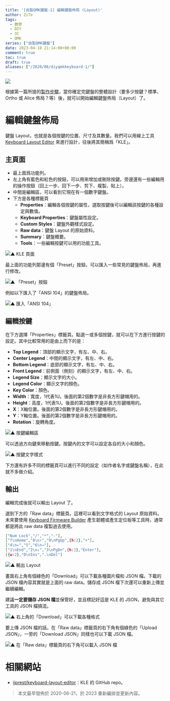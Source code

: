 ```yaml
---
title: '[自製QMK鍵盤-1] 編輯鍵盤佈局 (Layout)'
author: ZiTe
tags:
  - 教學
  - DIY
  - 3C
  - QMK
series: ["自製QMK鍵盤"]
date: 2023-04-18 21:14:00+08:00
comment: true
toc: true
draft: true
aliases: ["/2020/06/diyqmkkeyboard-1/"]
---
```


![](https://blogger.googleusercontent.com/img/b/R29vZ2xl/AVvXsEh6xYCyGGGes8740UwynZ1-7vRgL-NiAbQG_wQ-84Qwpp0VnqNnTvhTym-9_GQemo3IWD31zfsRhwnsCjjuo6FY9YA1Uvzw6ewqC5ZQZuifOvxs-4imiPxjeBuYCJ_Y9Wc5nkBQqNQHFN03e8RHUQi6apUVahqwfScuck0SVJ-W_c6uGn1oYKgOFfgd/s16000/Screenshot%202023-04-18%20at%2020-31-36%20Keyboard%20Layout%20Editor.png)

根據第一篇所提的[製作步驟](/posts/diyqmkkeyboard-0/#製作步驟)，當你確定完鍵盤的整體設計（要多少按鍵？標準、Ortho 或 Alice 佈局？等）後，就可以開始編輯鍵盤佈局（Layout）了。

<!--more-->

# 編輯鍵盤佈局

鍵盤 Layout，也就是各個按鍵的位置、尺寸及其數量。我們可以用線上工具 [Keyboard Layout Editor](http://www.keyboard-layout-editor.com/) 來進行設計，往後將其簡稱爲「KLE」。

## 主頁面

- 最上面爲功能列。
- 左上角有藍色和紅色的按鈕，可以用來增加或刪除按鍵。旁邊還有一些編輯用的操作按鈕（回上一步、回下一步、剪下、複製、貼上）。
- 中間是編輯區，可以看到它現在有一個數字鍵盤。
- 下方是各種標籤頁
  - **Properties**：編輯各個按鍵的屬性，選取按鍵後可以編輯該按鍵的各種設定與數值。
  - **Keyboard Properties**：鍵盤屬性設定。
  - **Custom Styles**：鍵盤外觀樣式設定。
  - **Raw data**：鍵盤 Layout 的原始資料。
  - **Summary**：鍵盤概要。
  - **Tools**：一些編輯按鍵可以用的功能工具。

![▲ KLE 頁面](https://1.bp.blogspot.com/-tNaDVTpZNkg/Xu4t__IgDhI/AAAAAAAACcY/eLwPgAw9jpQ5hLNTgKLmSL27edMDQhYpACK4BGAsYHg/s1908/%255B01%255DKeyboard%2BLayout%2BEditor_%25E9%25A6%2596%25E9%25A0%2581.png)

最上面的功能列那邊有個「Preset」按鈕，可以匯入一些常見的鍵盤佈局，再進行修改。

![▲ 「Preset」按鈕](https://1.bp.blogspot.com/-KJ9BtlpHxkc/Xu4uAKgEj2I/AAAAAAAACcc/_q6_t2f8k6g_b4AvA_qcbPnK92Zmme1DQCK4BGAsYHg/s704/%255B02%255DKeyboard%2BLayout%2BEditor_Preset.png)

例如以下匯入了「ANSI 104」的鍵盤佈局。

![▲ 匯入「ANSI 104」](https://1.bp.blogspot.com/-hGR7m05B_Bc/Xu4uASKVfNI/AAAAAAAACcg/6Y2GJFGtcH4-vNz2CK8Bv_fvCwRvAzF2wCK4BGAsYHg/s1908/%255B03%255DKeyboard%2BLayout%2BEditor_Preset-ANSI%2B104.png)

## 編輯按鍵

在下方選擇「Properties」標籤頁。點選一或多個按鍵，就可以在下方進行按鍵的設定。其中比較常用的是由上而下的是：

- **Top Legend**：頂部的顯示文字，有左、中、右。
- **Center Legend**：中間的顯示文字，有左、中、右。
- **Bottom Legend**：底部的顯示文字，有左、中、右。
- **Front Legend**：前側面（側刻）的顯示文字，有左、中、右。
- **Legend Size**：顯示文字的大小。
- **Legend Color**：顯示文字的顏色。
- **Key Color**：顏色。
- **Width**：寬度，1代表1U。後面的第2個數字是非長方形鍵帽用的。
- **Height**：高度，1代表1U。後面的第2個數字是非長方形鍵帽用的。
- **X**：X軸位置。後面的第2個數字是非長方形鍵帽用的。
- **Y**：Y軸位置。後面的第2個數字是非長方形鍵帽用的。
- **Rotation**：旋轉角度。

![▲ 按鍵編輯區](https://1.bp.blogspot.com/-JA0T6CoKpUQ/Xu4uAj2uGiI/AAAAAAAACck/THOzxCPzfhMyQVE-4rIkk_NK4z7BqP3JQCK4BGAsYHg/s742/%255B04%255DKeyboard%2BLayout%2BEditor_Key_Properties.png)

可以透過方向鍵來移動按鍵。按鍵內的文字可以設定各自的大小和顏色。

![▲ 按鍵文字樣式](https://1.bp.blogspot.com/-yhzg5EnWmCc/Xu4uA5Xq1KI/AAAAAAAACco/XNep3M3gpd8FtkYBbdyBcu9RMEKQlTR_ACK4BGAsYHg/s546/%255B05%255DKeyboard%2BLayout%2BEditor_Key_Properties-text.png)

下方還有許多不同的標籤頁可以進行不同的設定（如作者名字或鍵盤名稱），在此就不多做介紹。 

## 輸出

編輯完成後就可以輸出 Layout 了。

選到下方的「Raw data」標籤頁。這裡可以看到文字格式的 Layout 原始資料。未來要使用 [Keyboard Firmware Builder](https://kbfirmware.com/) 產生韌體或產生定位板等工具時，通常都是將此 raw data 複製過去使用。 

```json
["Num Lock","/","*","-"],
["7\nHome","8\n↑","9\nPgUp",{h:2},"+"],
["4\n←","5","6\n→"],
["1\nEnd","2\n↓","3\nPgDn",{h:2},"Enter"],
[{w:2},"0\nIns",".\nDel"]
```

![▲ 輸出 Layout](https://1.bp.blogspot.com/-u-4BtExCj9Y/Xu4uBOltJ8I/AAAAAAAACcs/Gb5Yc6Tv_cg4X7R7KIMCBIi1QcFouQB0ACK4BGAsYHg/s1908/%255B06%255DKeyboard%2BLayout%2BEditor_Raw_Data.png)

畫面右上角有個綠色的「Download」可以下載各種圖片檔和 JSON 檔。下載的 JSON 檔內容其實就是上面的 raw data。儲存成 JSON 檔下次還可以重新上傳並繼續編輯。

建議**一定要儲存 JSON 檔**並保管好，並且標記好這是 KLE 的 JSON，避免與其它工具的 JSON 檔搞混。

![▲ 右上角的「Download」可以下載各種格式](https://1.bp.blogspot.com/-qydXM4etOsI/Xu4uBi6MegI/AAAAAAAACcw/MWvyrL-TyLw-v4WjefzfLY3lCcILlWP0gCK4BGAsYHg/s406/%255B07%255DKeyboard%2BLayout%2BEditor_DL_1.png)

要上傳 JSON 檔的話，在「Raw data」標籤頁的右下角有個綠色的「Upload JSON」，一旁的「Download JSON」同樣也可以下載 JSON 檔。

![▲ 在「Raw data」標籤頁的右下角可以載入 JSON 檔](https://1.bp.blogspot.com/-m-eRyos_xAU/Xu4uBp2_njI/AAAAAAAACc0/gFa3j9BQlu8fIry-IRA-nLbmnpughQ60gCK4BGAsYHg/s356/%255B07%255DKeyboard%2BLayout%2BEditor_DL_2.png)

# 相關網站

- [ijprest/keyboard-layout-editor](https://github.com/ijprest/keyboard-layout-editor)：KLE 的 GitHub repo。

> 本文最早發佈於 2020-06-21，於 2023 重新編排並更新內容。
